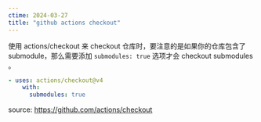 ```yaml
---
ctime: 2024-03-27
title: "github actions checkout"
---
```


使用 actions/checkout 来 checkout 仓库时，要注意的是如果你的仓库包含了 submodule，那么需要添加 `submodules: true` 选项才会 checkout submodules 。

```yaml
- uses: actions/checkout@v4
	with:
	  submodules: true
```

source: https://github.com/actions/checkout